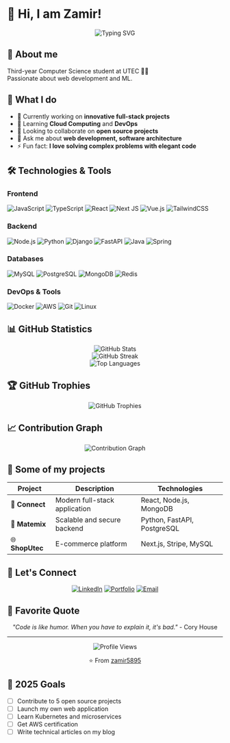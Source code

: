 # 💫 Hi, I am Zamir! 

<div align="center">
  <img src="https://readme-typing-svg.herokuapp.com?font=Fira+Code&pause=1000&color=36BCF7&center=true&vCenter=true&width=435&lines=Full+Stack+Developer;Always+learning+new+things;Code+is+poetry" alt="Typing SVG" />
</div>

## 🚀 About me

Third-year Computer Science student at UTEC 👨‍💻  
Passionate about web development and ML.

<!-- 
```javascript
const developer = {
    pronouns: "he/him",
    code: ["JavaScript", "Python", "Java", "TypeScript", "C++"],
    askMeAbout: ["web dev", "tech", "app dev"],
    technologies: {
        frontEnd: {
            js: ["React", "Vue", "Next.js"],
            css: ["Sass", "Tailwind"]
        },
        backEnd: {
            js: ["Node.js", "Express"],
            python: ["Django", "Flask", "FastAPI"],
            java: ["Spring Boot"],
            databases: ["MySQL", "PostgreSQL", "MongoDB", "Redis"]
        },
        mobile: ["React Native"],
        devOps: ["Docker", "AWS", "Nginx"],
        tools: ["Git", "Webpack", "Vite", "Jest"]
    },
    architecture: ["Microservices", "Event-Driven", "Design Patterns"],
    currentFocus: "Building scalable web applications"
};
```
-->

## 🎯 What I do

- 🔭 Currently working on **innovative full-stack projects**
- 🌱 Learning **Cloud Computing** and **DevOps**
- 👯 Looking to collaborate on **open source projects**
- 💬 Ask me about **web development, software architecture**
- ⚡ Fun fact: **I love solving complex problems with elegant code**

## 🛠️ Technologies & Tools

### Frontend
![JavaScript](https://img.shields.io/badge/javascript-%23323330.svg?style=for-the-badge&logo=javascript&logoColor=%23F7DF1E)
![TypeScript](https://img.shields.io/badge/typescript-%23007ACC.svg?style=for-the-badge&logo=typescript&logoColor=white)
![React](https://img.shields.io/badge/react-%2320232a.svg?style=for-the-badge&logo=react&logoColor=%2361DAFB)
![Next JS](https://img.shields.io/badge/Next-black?style=for-the-badge&logo=next.js&logoColor=white)
![Vue.js](https://img.shields.io/badge/vuejs-%2335495e.svg?style=for-the-badge&logo=vuedotjs&logoColor=%234FC08D)
![TailwindCSS](https://img.shields.io/badge/tailwindcss-%2338B2AC.svg?style=for-the-badge&logo=tailwind-css&logoColor=white)

### Backend
![Node.js](https://img.shields.io/badge/node.js-6DA55F?style=for-the-badge&logo=node.js&logoColor=white)
![Python](https://img.shields.io/badge/python-3670A0?style=for-the-badge&logo=python&logoColor=ffdd54)
![Django](https://img.shields.io/badge/django-%23092E20.svg?style=for-the-badge&logo=django&logoColor=white)
![FastAPI](https://img.shields.io/badge/FastAPI-005571?style=for-the-badge&logo=fastapi)
![Java](https://img.shields.io/badge/java-%23ED8B00.svg?style=for-the-badge&logo=openjdk&logoColor=white)
![Spring](https://img.shields.io/badge/spring-%236DB33F.svg?style=for-the-badge&logo=spring&logoColor=white)

### Databases
![MySQL](https://img.shields.io/badge/mysql-%2300f.svg?style=for-the-badge&logo=mysql&logoColor=white)
![PostgreSQL](https://img.shields.io/badge/postgres-%23316192.svg?style=for-the-badge&logo=postgresql&logoColor=white)
![MongoDB](https://img.shields.io/badge/MongoDB-%234ea94b.svg?style=for-the-badge&logo=mongodb&logoColor=white)
![Redis](https://img.shields.io/badge/redis-%23DD0031.svg?style=for-the-badge&logo=redis&logoColor=white)

### DevOps & Tools
![Docker](https://img.shields.io/badge/docker-%230db7ed.svg?style=for-the-badge&logo=docker&logoColor=white)
![AWS](https://img.shields.io/badge/AWS-%23FF9900.svg?style=for-the-badge&logo=amazon-aws&logoColor=white)
![Git](https://img.shields.io/badge/git-%23F05033.svg?style=for-the-badge&logo=git&logoColor=white)
![Linux](https://img.shields.io/badge/Linux-FCC624?style=for-the-badge&logo=linux&logoColor=black)

## 📊 GitHub Statistics

<div align="center">
  <img src="https://github-readme-stats.vercel.app/api?username=zamir5895&theme=dark&hide_border=false&include_all_commits=true&count_private=true" alt="GitHub Stats" />
</div>

<div align="center">
  <img src="https://github-readme-streak-stats.herokuapp.com/?user=zamir5895&theme=dark&hide_border=false" alt="GitHub Streak" />
</div>

<div align="center">
  <img src="https://github-readme-stats.vercel.app/api/top-langs/?username=zamir5895&theme=dark&hide_border=false&include_all_commits=true&count_private=true&layout=compact" alt="Top Languages" />
</div>

## 🏆 GitHub Trophies
<div align="center">
  <img src="https://github-profile-trophy.vercel.app/?username=zamir5895&theme=radical&no-frame=false&no-bg=false&margin-w=4" alt="GitHub Trophies" />
</div>

## 📈 Contribution Graph
<div align="center">
  <img src="https://github-readme-activity-graph.vercel.app/graph?username=zamir5895&theme=react-dark&hide_border=true" alt="Contribution Graph" />
</div>

## 🎨 Some of my projects

<div align="center">
  
| Project | Description | Technologies |
|---------|-------------|--------------|
| 🚀 **Connect** | Modern full-stack application | React, Node.js, MongoDB |
| 🎯 **Matemix** | Scalable and secure backend | Python, FastAPI, PostgreSQL |
| 🌐 **ShopUtec** | E-commerce platform | Next.js, Stripe, MySQL |

</div>

## 🤝 Let's Connect

<div align="center">
  
[![LinkedIn](https://img.shields.io/badge/LinkedIn-%230077B5.svg?style=for-the-badge&logo=linkedin&logoColor=white)](https://www.linkedin.com/in/zamir-rogger-lizardo-mejia-32019b289/)
[![Portfolio](https://img.shields.io/badge/Portfolio-%23000000.svg?style=for-the-badge&logo=firefox&logoColor=#FF7139)](https://zamir-lizardo-mejia.vercel.app/)
[![Email](https://img.shields.io/badge/Email-D14836?style=for-the-badge&logo=gmail&logoColor=white)](mailto:zamir.lizardo@utec.edu.pe)

</div>

## 💭 Favorite Quote

<div align="center">
  <i>"Code is like humor. When you have to explain it, it's bad."</i> - Cory House
</div>

---

<div align="center">
  <img src="https://komarev.com/ghpvc/?username=zamir5895&label=Profile%20views&color=0e75b6&style=flat" alt="Profile Views" />
  
  ⭐️ From [zamir5895](https://github.com/zamir5895)
</div>

## 🎯 2025 Goals

- [ ] Contribute to 5 open source projects
- [ ] Launch my own web application
- [ ] Learn Kubernetes and microservices
- [ ] Get AWS certification
- [ ] Write technical articles on my blog
